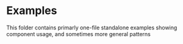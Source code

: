 # Examples

This folder contains primarly one-file standalone examples showing component usage, and sometimes more general patterns
